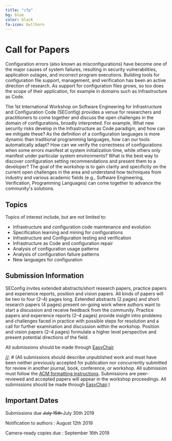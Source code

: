 ```yaml
---
title: "cfp"
bg: blue
color: black
fa-icon: bullhorn
---
```


# Call for Papers

Configuration errors (also known as misconfigurations) have become one of the major causes of system failures, resulting in security vulnerabilities, application outages, and incorrect program executions.
Building tools for configuration file support, management, and verification has been an active direction of research.
As support for configuration files grows, so too does the scope of their application, for example in domains such as Infrastructure as Code.

The 1st International Workshop on Software Engineering for Infrastructure and Configuration Code (SEConfig) provides a venue for researchers and practitioners to come together and discuss the open challenges in the domain of configurations, broadly interpreted. 
For example, 
What new security risks develop in the Infrastructure as Code paradigm, and how can we mitigate these?
As the definition of a configuration languages is more dynamic than traditional programming languages, how can our tools automatically adapt?
How can we verify the correctness of configurations when some errors manifest at system initialization time, while others only manifest under particular system environments?
What is the best way to discover configuration setting recommendations and present them to a developer? 
The goal of the workshop is to gain clarity and specificity on the current open challenges in the area and understand how techniques from industry and various academic fields (e.g., Software Engineering, Verification, Programming Languages) can come together to advance the community's solutions.

## Topics

Topics of interest include, but are not limited to:

- Infrastructure and configuration code maintenance and evolution
- Specification learning and mining for configurations
- Infrastructure and Configuration testing and verification
- Infrastructure as Code and configuration repair
- Analysis of configuration usage patterns
- Analysis of configuration failure patterns
- New languages for configuration

## Submission Information

SEConfig invites extended abstracts/short research papers, practice papers and experience reports, position and vision papers. 
All kinds of papers will be two to four (2–4) pages long. 
Extended abstracts (2 pages) and short research papers (4 pages) present on-going work where authors want to start a discussion and receive feedback from the community. 
Practice papers and experience reports (2–4 pages) provide insight intro problems and challenges faced in practice with possible steps for resolution and a call for further examination and discussion within the workshop. 
Position and vision papers (2–4 pages) formulate a higher level perspective and present potential directions of the field.

All submissions should be made through [EasyChair](https://easychair.org/conferences/?conf=seconfig19)

[//]: # (All submissions should describe unpublished work and must have been neither previously accepted for publication nor concurrently submitted for review in another journal, book, conference, or workshop. All submission must follow the [ACM formatting instructions](https://www.icse2018.org/track/icse-2018-Double-blind-review#Formatting). Submissions are peer-reviewed and accepted papers will appear in the workshop proceedings. All submissions should be made through [EasyChair](https://easychair.org/conferences/?conf=wapi18).)

## Important Dates

Submissions due
<s> July 15th </s> July 30th 2019

Notification to authors
: August 12th 2019

Camera-ready copies due
: September 16th 2019

[//]: # (The official publication date of the workshop proceedings is the date the proceedings are made available in the ACM Library. This date may be up to two weeks prior to the first day of ICSE 2018. The official publication date affects the deadline for any patent filings related to published work.)
